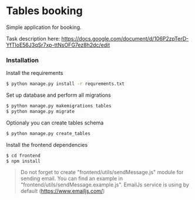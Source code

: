 # Tables booking
Simple application for booking.

Task description here: https://docs.google.com/document/d/106P2zpTerD-YfTIoE56J3qSr7xp-ttNsOFG7ez8h2dc/edit
### Installation

Install the requirements

```sh
$ python manage.py install -r requrements.txt
```

Set up database and perform all migrations

```sh
$ python manage.py makemigrations tables
$ python manage.py migrate
```
Optionaly you can create tables schema

```sh
$ python manage.py create_tables
```

Install the frontend dependencies
```sh
$ cd frontend
$ npm install
```
> Do not forget to create "frontend/utils/sendMessage.js" module for sending email.
> You can find an example in "frontend/utils/sendMessage.example.js".
> EmailJs service is using by default (https://www.emailjs.com/)
